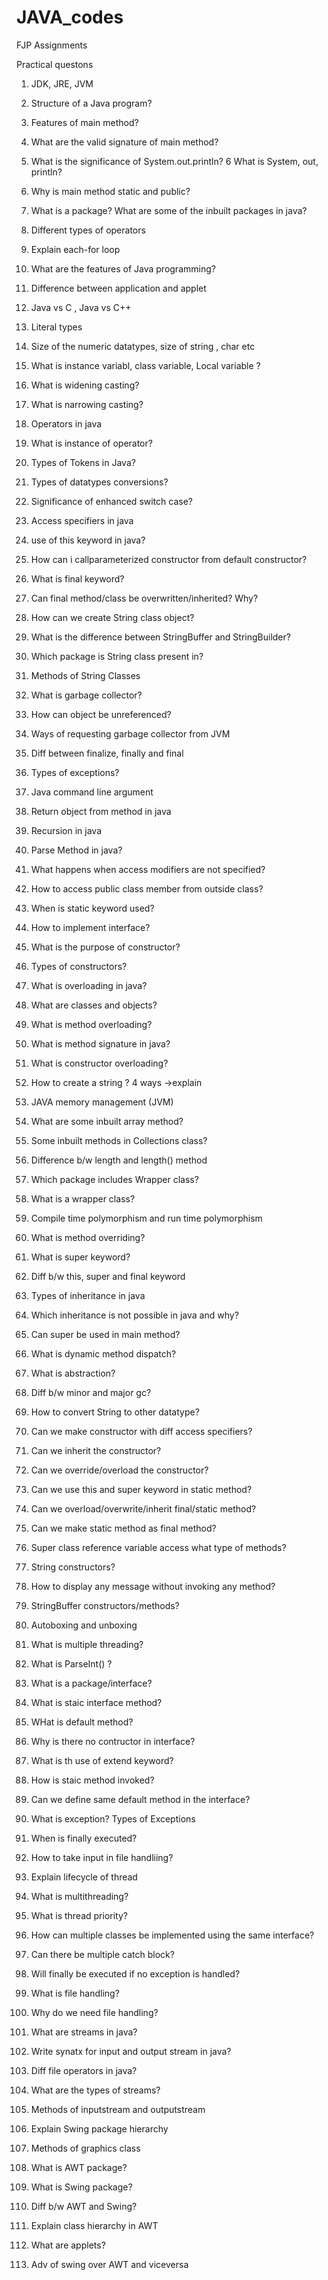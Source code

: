 # JAVA_codes
FJP Assignments

Practical questons

1. JDK, JRE, JVM
2. Structure of a Java program?
3. Features of main method?
4. What are the valid signature of main method?
5. What is the significance of System.out.println?
6 What is System, out, println?
7. Why is main method static and public?
8. What is a package? What are some of the inbuilt packages in java?
9. Different types of operators
10. Explain each-for loop

11. What are the features of Java programming?
12. Difference between application and applet
13. Java vs C , Java vs C++
14. Literal types
15. Size of the numeric datatypes, size of string , char etc
16. What is instance variabl, class variable, Local variable ?
17. What is widening casting?
18. What is narrowing casting?
19. Operators in java
20. What is instance of operator?

21. Types of Tokens in Java?
22. Types of datatypes conversions?
23. Significance of enhanced switch case?
24. Access specifiers in java
25. use of this keyword in java?
26. How can i callparameterized constructor from default constructor?
27. What is final keyword?
28. Can final method/class be overwritten/inherited? Why?
29. How can we create String class object?
30. What is the difference between StringBuffer and StringBuilder? 

31. Which package is String class present in? 
32. Methods of String Classes
33. What is garbage collector?
34. How can object be unreferenced?
35. Ways of requesting garbage collector from JVM
36. Diff between finalize, finally and final
37. Types of exceptions?
38. Java command line argument
39. Return object from method in java
40. Recursion in java

41. Parse Method in java?
42. What happens when access modifiers are not specified?
43. How to access public class member from outside class?
44. When is static keyword used? 
45. How to implement interface?
46. What is the purpose of constructor?
47. Types of constructors?
48. What is overloading in java?
49. What are classes and objects?
50. What is method overloading?

51. What is method signature in java?
52. What is constructor overloading?
53. How to create a string ? 4 ways ->explain
54. JAVA memory management (JVM)
55. What are some inbuilt array method? 
56. Some inbuilt methods in Collections class?
57. Difference b/w length and length() method
58. Which package includes Wrapper class?
59. What is a wrapper class?
60. Compile time polymorphism and run time polymorphism

61. What is method overriding?
62. What is super keyword?
63. Diff b/w this, super and final keyword
64. Types of inheritance in java
65. Which inheritance is not possible in java and why?
66. Can super be used in main method?
67. What is dynamic method dispatch?
68. What is abstraction?
69. Diff b/w minor and major gc?
70. How to convert String to other datatype?

71. Can we make constructor with diff access specifiers?
72. Can we inherit the constructor?
73. Can we override/overload the constructor?
74. Can we use this and super keyword in static method?
75. Can we overload/overwrite/inherit final/static method?
76. Can we make static method as final method?
77. Super class reference variable access what type of methods?
78. String constructors?
79. How to display any message without invoking any method?
80. StringBuffer constructors/methods?

81. Autoboxing and unboxing
82. What is multiple threading?
83. What is ParseInt() ?
84. What is a package/interface?
85. What is staic interface method?
86. WHat is default method?
87. Why is there no contructor in interface?
88. What is th use of extend keyword?
89. How is staic method invoked?
90. Can we define same default method in the interface?

91. What is exception? Types of Exceptions
92. When is finally executed?
93. How to take input in file handliing?
94. Explain lifecycle of thread
95. What is multithreading?
96. What is thread priority?
97. How can multiple classes be implemented using the same interface?
98. Can there be multiple catch block?
99. Will finally be executed if no exception is handled?
100. What is file handling?

101. Why do we need file handling?
102. What are streams in java?
103. Write synatx for input and output stream in java?
104. Diff file operators in java?
105. What are the types of streams?
106. Methods of inputstream and outputstream
107. Explain Swing package hierarchy
108. Methods of graphics class
109. What is AWT package?
110. What is Swing package?

111. Diff b/w AWT and Swing?
112. Explain class hierarchy in AWT
113. What are applets?
114. Adv of swing over AWT and viceversa

